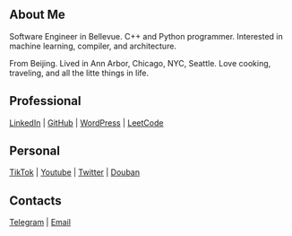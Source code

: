 ## About Me

Software Engineer in Bellevue. C++ and Python programmer. Interested in machine learning, compiler, and architecture.

From Beijing. Lived in Ann Arbor, Chicago, NYC, Seattle. Love cooking, traveling, and all the litte things in life.

## Professional
[LinkedIn](https://www.linkedin.com/in/shikaili/) | [GitHub](https://github.com/levendlee) | [WordPress](https://levendlee.wordpress.com) | [LeetCode](https://leetcode.com/levendlee)

## Personal
[TikTok](https://www.tiktok.com/@levendlee) | [Youtube](https://www.youtube.com/@levendlee) | [Twitter](https://twitter.com/levendlee) | [Douban](https://www.douban.com/people/levend/)

## Contacts
[Telegram](https://t.me/levendlee) | [Email](mailto:levedlee@gmail.com)
